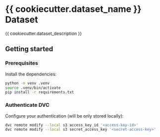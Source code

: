 # {{ cookiecutter.dataset_name }} Dataset

{{ cookiecutter.dataset_description }}

## Getting started

### Prerequisites

Install the dependencies:

```bash
python -m venv .venv
source .venv/bin/activate
pip install -r requirements.txt
```

### Authenticate DVC

Configure your authentication (will be only stored locally):

```bash
dvc remote modify --local s3 access_key_id '<access-key-id>'
dvc remote modify --local s3 secret_access_key '<secret-access-key>'
```
